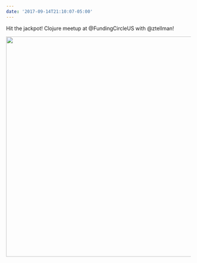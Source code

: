 ```yaml
---
date: '2017-09-14T21:10:07-05:00'
---
```

Hit the jackpot! Clojure meetup at @FundingCircleUS with @ztellman!

<img src="/posts/uploads/2017/9da894e7f2.jpg" width="600" height="600" />
